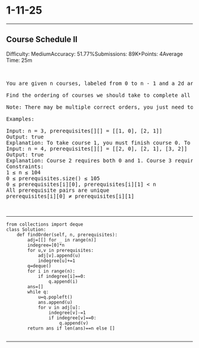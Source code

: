 # 1-11-25
---
## Course Schedule II
Difficulty: MediumAccuracy: 51.77%Submissions: 89K+Points: 4Average Time: 25m

<pre>


You are given n courses, labeled from 0 to n - 1 and a 2d array prerequisites[][] where prerequisites[i] = [x, y] indicates that we need to take course  y first if we want to take course x.

Find the ordering of courses we should take to complete all the courses.

Note: There may be multiple correct orders, you just need to return any one of them. If it is impossible to finish all tasks, return an empty array. The Driver code will print true if you return any correct order of courses else it will print false. 

Examples:

Input: n = 3, prerequisites[][] = [[1, 0], [2, 1]]
Output: true
Explanation: To take course 1, you must finish course 0. To take course 2, you must finish course 1. So the only valid order is [0, 1, 2].
Input: n = 4, prerequisites[][] = [[2, 0], [2, 1], [3, 2]]
Output: true
Explanation: Course 2 requires both 0 and 1. Course 3 requires course 2. Hence, both [0, 1, 2, 3] and [1, 0, 2, 3] are valid.
Constraints:
1 ≤ n ≤ 104
0 ≤ prerequisites.size() ≤ 105
0 ≤ prerequisites[i][0], prerequisites[i][1] < n
All prerequisite pairs are unique
prerequisites[i][0] ≠ prerequisites[i][1]

    
</pre>

---
```
from collections import deque
class Solution:
    def findOrder(self, n, prerequisites):
        adj=[[] for _ in range(n)]
        indegree=[0]*n
        for u,v in prerequisites:
            adj[v].append(u)
            indegree[u]+=1
        q=deque()
        for i in range(n):
            if indegree[i]==0:
                q.append(i)
        ans=[]
        while q:
            u=q.popleft()
            ans.append(u)
            for v in adj[u]:
                indegree[v]-=1
                if indegree[v]==0:
                    q.append(v)
        return ans if len(ans)==n else []
        
```
---
